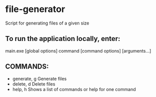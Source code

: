 # file-generator
Script for generating files of a given size


## To run the application locally, enter:
main.exe [global options] command [command options] [arguments...]


## COMMANDS:
 - generate, g  Generate files
 - delete, d    Delete files
 - help, h      Shows a list of commands or help for one command
